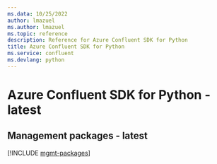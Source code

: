 ```yaml
---
ms.data: 10/25/2022
author: lmazuel
ms.author: lmazuel
ms.topic: reference
description: Reference for Azure Confluent SDK for Python
title: Azure Confluent SDK for Python
ms.service: confluent
ms.devlang: python
---
```

# Azure Confluent SDK for Python - latest

## Management packages - latest
[!INCLUDE [mgmt-packages](confluent-mgmt-index.md)]